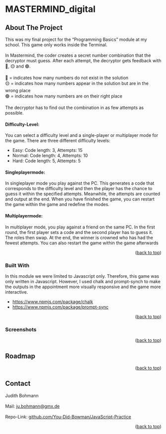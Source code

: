 # MASTERMIND_digital

## About The Project
This was my final project for the “Programming Basics” module at my school. This game only works inside the Terminal. 
<br><br>
In Mastermind, the coder creates a secret number combination that the decryptor must guess. 
After each attempt, the decryptor gets feedback with 🔴, 🟡 and 🟢.
        
  🔴 = indicates how many numbers do not exist in the solution
  <br>
  🟡 = indicates how many numbers appear in the solution but are in the wrong place
  <br>
  🟢 = indicates how many numbers are on their right place

The decryptor has to find out the combination in as few attempts as possible.

#### Difficulty-Level:
You can select a difficulty level and a single-player or multiplayer mode for the game.
There are three different difficulty levels:
  * Easy:   Code length: 3, Attempts: 15
  * Normal:  Code length: 4, Attempts: 10
  * Hard:  Code length: 5, Attempts: 5

#### Singleplayermode: 
In singleplayer mode you play against the PC. This generates a code that corresponds to the difficulty level and then the player has the chance to guess it within the specified attempts.
Meanwhile, the attempts are counted and output at the end. When you have finished the game, you can restart the game within the game and redefine the modes.

#### Multiplayermode: 
In multiplayer mode, you play against a friend on the same PC. In the first round, the first player sets a code and the second player has to guess it. The roles then swap. At the end, the winner is crowned who has had the fewest attempts. You can also restart the game within the game afterwards

<p align="right">(<a href="#readme-top">back to top</a>)</p>


### Built With
In this module we were limited to Javascript only. Therefore, this game was only written in Javascript. 
However, I used chalk and prompt-synch to make the outputs in the appointment more visually responsive and the game more interactive. 
  * https://www.npmjs.com/package/chalk
  * https://www.npmjs.com/package/prompt-sync


<p align="right">(<a href="#readme-top">back to top</a>)</p>

### Screenshots


<p align="right">(<a href="#readme-top">back to top</a>)</p>

<!-- ROADMAP -->
## Roadmap


<p align="right">(<a href="#readme-top">back to top</a>)</p>


<!-- CONTACT -->
## Contact

Judith Bohmann
<br><br>
Mail: ju.bohmann@gmx.de
<br><br>
Repo-Link: <a href="https://github.com/You-Did-Bowman/JavaScript-Practice"> github.com/You-Did-Bowman/JavaScript-Practice</a>

<p align="right">(<a href="#readme-top">back to top</a>)</p>
